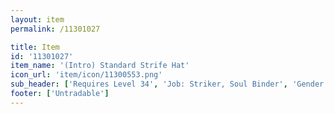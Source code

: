 ```yaml
---
layout: item
permalink: /11301027

title: Item
id: '11301027'
item_name: '(Intro) Standard Strife Hat'
icon_url: 'item/icon/11300553.png'
sub_header: ['Requires Level 34', 'Job: Striker, Soul Binder', 'Gender: All']
footer: ['Untradable']
---
```

